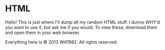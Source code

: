 HTML
====
Hello!
This is just where I'll dump all my random HTML stuff.
I dunno WHY'd you want to use it, but ask me if you would.
To view these, download them and open them in your web browser.


Everything here is © 2013 Will1982.
All rights reserved.
